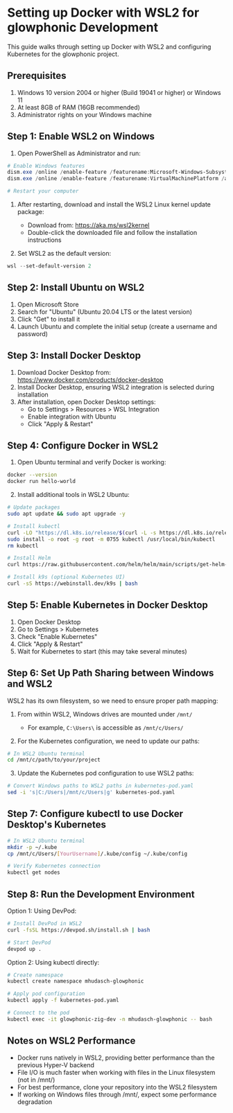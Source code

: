 # Setting up Docker with WSL2 for glowphonic Development

This guide walks through setting up Docker with WSL2 and configuring Kubernetes for the glowphonic project.

## Prerequisites

1. Windows 10 version 2004 or higher (Build 19041 or higher) or Windows 11
2. At least 8GB of RAM (16GB recommended)
3. Administrator rights on your Windows machine

## Step 1: Enable WSL2 on Windows

1. Open PowerShell as Administrator and run:

```powershell
# Enable Windows features
dism.exe /online /enable-feature /featurename:Microsoft-Windows-Subsystem-Linux /all /norestart
dism.exe /online /enable-feature /featurename:VirtualMachinePlatform /all /norestart

# Restart your computer
```

1. After restarting, download and install the WSL2 Linux kernel update package:
   - Download from: https://aka.ms/wsl2kernel
   - Double-click the downloaded file and follow the installation instructions

2. Set WSL2 as the default version:

```powershell
wsl --set-default-version 2
```

## Step 2: Install Ubuntu on WSL2

1. Open Microsoft Store
2. Search for "Ubuntu" (Ubuntu 20.04 LTS or the latest version)
3. Click "Get" to install it
4. Launch Ubuntu and complete the initial setup (create a username and password)

## Step 3: Install Docker Desktop

1. Download Docker Desktop from: https://www.docker.com/products/docker-desktop
2. Install Docker Desktop, ensuring WSL2 integration is selected during installation
3. After installation, open Docker Desktop settings:
   - Go to Settings > Resources > WSL Integration
   - Enable integration with Ubuntu
   - Click "Apply & Restart"

## Step 4: Configure Docker in WSL2

1. Open Ubuntu terminal and verify Docker is working:

```bash
docker --version
docker run hello-world
```

2. Install additional tools in WSL2 Ubuntu:

```bash
# Update packages
sudo apt update && sudo apt upgrade -y

# Install kubectl
curl -LO "https://dl.k8s.io/release/$(curl -L -s https://dl.k8s.io/release/stable.txt)/bin/linux/amd64/kubectl"
sudo install -o root -g root -m 0755 kubectl /usr/local/bin/kubectl
rm kubectl

# Install Helm
curl https://raw.githubusercontent.com/helm/helm/main/scripts/get-helm-3 | bash

# Install k9s (optional Kubernetes UI)
curl -sS https://webinstall.dev/k9s | bash
```

## Step 5: Enable Kubernetes in Docker Desktop

1. Open Docker Desktop
2. Go to Settings > Kubernetes
3. Check "Enable Kubernetes"
4. Click "Apply & Restart"
5. Wait for Kubernetes to start (this may take several minutes)

## Step 6: Set Up Path Sharing between Windows and WSL2

WSL2 has its own filesystem, so we need to ensure proper path mapping:

1. From within WSL2, Windows drives are mounted under `/mnt/`
   - For example, `C:\Users\` is accessible as `/mnt/c/Users/`

2. For the Kubernetes configuration, we need to update our paths:

```bash
# In WSL2 Ubuntu terminal
cd /mnt/c/path/to/your/project
```

3. Update the Kubernetes pod configuration to use WSL2 paths:

```bash
# Convert Windows paths to WSL2 paths in kubernetes-pod.yaml
sed -i 's|C:/Users|/mnt/c/Users|g' kubernetes-pod.yaml
```

## Step 7: Configure kubectl to use Docker Desktop's Kubernetes

```bash
# In WSL2 Ubuntu terminal
mkdir -p ~/.kube
cp /mnt/c/Users/[YourUsername]/.kube/config ~/.kube/config

# Verify Kubernetes connection
kubectl get nodes
```

## Step 8: Run the Development Environment

Option 1: Using DevPod:

```bash
# Install DevPod in WSL2
curl -fsSL https://devpod.sh/install.sh | bash

# Start DevPod
devpod up .
```

Option 2: Using kubectl directly:

```bash
# Create namespace
kubectl create namespace mhudasch-glowphonic

# Apply pod configuration
kubectl apply -f kubernetes-pod.yaml

# Connect to the pod
kubectl exec -it glowphonic-zig-dev -n mhudasch-glowphonic -- bash
```

## Notes on WSL2 Performance

- Docker runs natively in WSL2, providing better performance than the previous Hyper-V backend
- File I/O is much faster when working with files in the Linux filesystem (not in /mnt/)
- For best performance, clone your repository into the WSL2 filesystem
- If working on Windows files through /mnt/, expect some performance degradation